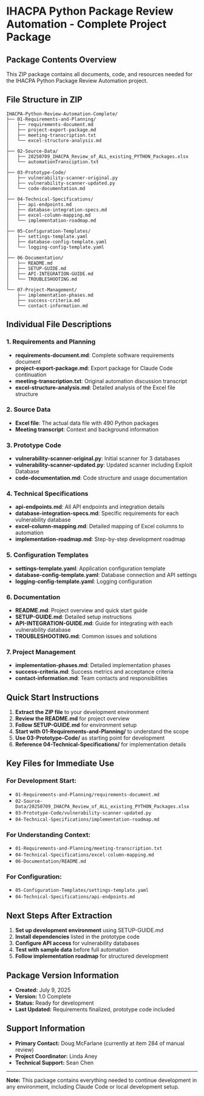 # IHACPA Python Package Review Automation - Complete Project Package

## Package Contents Overview

This ZIP package contains all documents, code, and resources needed for the IHACPA Python Package Review Automation project.

## File Structure in ZIP

```
IHACPA-Python-Review-Automation-Complete/
├── 01-Requirements-and-Planning/
│   ├── requirements-document.md
│   ├── project-export-package.md
│   ├── meeting-transcription.txt
│   └── excel-structure-analysis.md
│
├── 02-Source-Data/
│   ├── 20250709_IHACPA_Review_of_ALL_existing_PYTHON_Packages.xlsx
│   └── automationTransciption.txt
│
├── 03-Prototype-Code/
│   ├── vulnerability-scanner-original.py
│   ├── vulnerability-scanner-updated.py
│   └── code-documentation.md
│
├── 04-Technical-Specifications/
│   ├── api-endpoints.md
│   ├── database-integration-specs.md
│   ├── excel-column-mapping.md
│   └── implementation-roadmap.md
│
├── 05-Configuration-Templates/
│   ├── settings-template.yaml
│   ├── database-config-template.yaml
│   └── logging-config-template.yaml
│
├── 06-Documentation/
│   ├── README.md
│   ├── SETUP-GUIDE.md
│   ├── API-INTEGRATION-GUIDE.md
│   └── TROUBLESHOOTING.md
│
└── 07-Project-Management/
    ├── implementation-phases.md
    ├── success-criteria.md
    └── contact-information.md
```

## Individual File Descriptions

### 1. Requirements and Planning
- **requirements-document.md**: Complete software requirements document
- **project-export-package.md**: Export package for Claude Code continuation
- **meeting-transcription.txt**: Original automation discussion transcript
- **excel-structure-analysis.md**: Detailed analysis of the Excel file structure

### 2. Source Data
- **Excel file**: The actual data file with 490 Python packages
- **Meeting transcript**: Context and background information

### 3. Prototype Code
- **vulnerability-scanner-original.py**: Initial scanner for 3 databases
- **vulnerability-scanner-updated.py**: Updated scanner including Exploit Database
- **code-documentation.md**: Code structure and usage documentation

### 4. Technical Specifications
- **api-endpoints.md**: All API endpoints and integration details
- **database-integration-specs.md**: Specific requirements for each vulnerability database
- **excel-column-mapping.md**: Detailed mapping of Excel columns to automation
- **implementation-roadmap.md**: Step-by-step development roadmap

### 5. Configuration Templates
- **settings-template.yaml**: Application configuration template
- **database-config-template.yaml**: Database connection and API settings
- **logging-config-template.yaml**: Logging configuration

### 6. Documentation
- **README.md**: Project overview and quick start guide
- **SETUP-GUIDE.md**: Detailed setup instructions
- **API-INTEGRATION-GUIDE.md**: Guide for integrating with each vulnerability database
- **TROUBLESHOOTING.md**: Common issues and solutions

### 7. Project Management
- **implementation-phases.md**: Detailed implementation phases
- **success-criteria.md**: Success metrics and acceptance criteria
- **contact-information.md**: Team contacts and responsibilities

## Quick Start Instructions

1. **Extract the ZIP file** to your development environment
2. **Review the README.md** for project overview
3. **Follow SETUP-GUIDE.md** for environment setup
4. **Start with 01-Requirements-and-Planning/** to understand the scope
5. **Use 03-Prototype-Code/** as starting point for development
6. **Reference 04-Technical-Specifications/** for implementation details

## Key Files for Immediate Use

### For Development Start:
- `01-Requirements-and-Planning/requirements-document.md`
- `02-Source-Data/20250709_IHACPA_Review_of_ALL_existing_PYTHON_Packages.xlsx`
- `03-Prototype-Code/vulnerability-scanner-updated.py`
- `04-Technical-Specifications/implementation-roadmap.md`

### For Understanding Context:
- `01-Requirements-and-Planning/meeting-transcription.txt`
- `04-Technical-Specifications/excel-column-mapping.md`
- `06-Documentation/README.md`

### For Configuration:
- `05-Configuration-Templates/settings-template.yaml`
- `04-Technical-Specifications/api-endpoints.md`

## Next Steps After Extraction

1. **Set up development environment** using SETUP-GUIDE.md
2. **Install dependencies** listed in the prototype code
3. **Configure API access** for vulnerability databases
4. **Test with sample data** before full automation
5. **Follow implementation roadmap** for structured development

## Package Version Information

- **Created:** July 9, 2025
- **Version:** 1.0 Complete
- **Status:** Ready for development
- **Last Updated:** Requirements finalized, prototype code included

## Support Information

- **Primary Contact:** Doug McFarlane (currently at item 284 of manual review)
- **Project Coordinator:** Linda Aney
- **Technical Support:** Sean Chen

---

**Note:** This package contains everything needed to continue development in any environment, including Claude Code or local development setup.